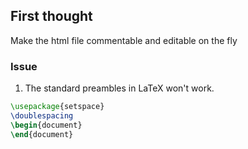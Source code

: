## First thought
Make the html file commentable and editable on the fly
### Issue
1. The standard preambles in LaTeX won't work. 
```tex
\usepackage{setspace}
\doublespacing
\begin{document}
\end{document}
```

